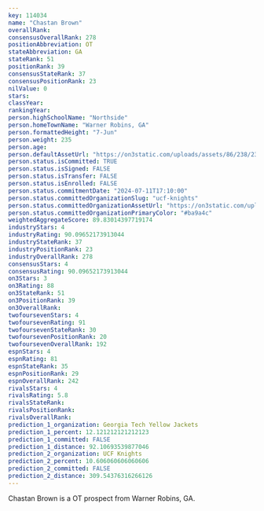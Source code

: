 ```yaml
---
key: 114034
name: "Chastan Brown"
overallRank: 
consensusOverallRank: 278
positionAbbreviation: OT
stateAbbreviation: GA
stateRank: 51
positionRank: 39
consensusStateRank: 37
consensusPositionRank: 23
nilValue: 0
stars: 
classYear: 
rankingYear: 
person.highSchoolName: "Northside"
person.homeTownName: "Warner Robins, GA"
person.formattedHeight: "7-Jun"
person.weight: 235
person.age: 
person.defaultAssetUrl: "https://on3static.com/uploads/assets/86/238/238086.png"
person.status.isCommitted: TRUE
person.status.isSigned: FALSE
person.status.isTransfer: FALSE
person.status.isEnrolled: FALSE
person.status.commitmentDate: "2024-07-11T17:10:00"
person.status.committedOrganizationSlug: "ucf-knights"
person.status.committedOrganizationAssetUrl: "https://on3static.com/uploads/assets/295/150/150295.svg"
person.status.committedOrganizationPrimaryColor: "#ba9a4c"
weightedAggregateScore: 89.83014397719174
industryStars: 4
industryRating: 90.09652173913044
industryStateRank: 37
industryPositionRank: 23
industryOverallRank: 278
consensusStars: 4
consensusRating: 90.09652173913044
on3Stars: 3
on3Rating: 88
on3StateRank: 51
on3PositionRank: 39
on3OverallRank: 
twofoursevenStars: 4
twofoursevenRating: 91
twofoursevenStateRank: 30
twofoursevenPositionRank: 20
twofoursevenOverallRank: 192
espnStars: 4
espnRating: 81
espnStateRank: 35
espnPositionRank: 29
espnOverallRank: 242
rivalsStars: 4
rivalsRating: 5.8
rivalsStateRank: 
rivalsPositionRank: 
rivalsOverallRank: 
prediction_1_organization: Georgia Tech Yellow Jackets
prediction_1_percent: 12.121212121212123
prediction_1_committed: FALSE
prediction_1_distance: 92.10693539877046
prediction_2_organization: UCF Knights
prediction_2_percent: 10.606060606060606
prediction_2_committed: FALSE
prediction_2_distance: 309.54376316266126
---
```

Chastan Brown is a OT prospect from Warner Robins, GA.